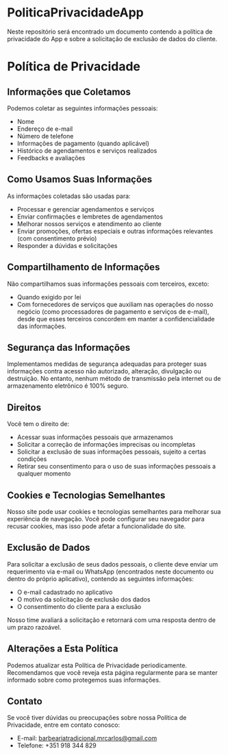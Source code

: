 # PoliticaPrivacidadeApp
Neste repositório será encontrado um documento contendo a política de privacidade do App e sobre a solicitação de exclusão de dados do cliente.

# Política de Privacidade

## Informações que Coletamos
Podemos coletar as seguintes informações pessoais:

- Nome
- Endereço de e-mail
- Número de telefone
- Informações de pagamento (quando aplicável)
- Histórico de agendamentos e serviços realizados
- Feedbacks e avaliações

## Como Usamos Suas Informações
As informações coletadas são usadas para:

- Processar e gerenciar agendamentos e serviços
- Enviar confirmações e lembretes de agendamentos
- Melhorar nossos serviços e atendimento ao cliente
- Enviar promoções, ofertas especiais e outras informações relevantes (com consentimento prévio)
- Responder a dúvidas e solicitações

## Compartilhamento de Informações
Não compartilhamos suas informações pessoais com terceiros, exceto:

- Quando exigido por lei
- Com fornecedores de serviços que auxiliam nas operações do nosso negócio (como processadores de pagamento e serviços de e-mail), desde que esses terceiros concordem em manter a confidencialidade das informações.

## Segurança das Informações
Implementamos medidas de segurança adequadas para proteger suas informações contra acesso não autorizado, alteração, divulgação ou destruição. No entanto, nenhum método de transmissão pela internet ou de armazenamento eletrônico é 100% seguro.

## Direitos
Você tem o direito de:

- Acessar suas informações pessoais que armazenamos
- Solicitar a correção de informações imprecisas ou incompletas
- Solicitar a exclusão de suas informações pessoais, sujeito a certas condições
- Retirar seu consentimento para o uso de suas informações pessoais a qualquer momento

## Cookies e Tecnologias Semelhantes
Nosso site pode usar cookies e tecnologias semelhantes para melhorar sua experiência de navegação. Você pode configurar seu navegador para recusar cookies, mas isso pode afetar a funcionalidade do site.

## Exclusão de Dados
Para solicitar a exclusão de seus dados pessoais, o cliente deve enviar um requerimento via e-mail ou WhatsApp (encontrados neste documento ou dentro do próprio aplicativo), contendo as seguintes informações:

- O e-mail cadastrado no aplicativo
- O motivo da solicitação de exclusão dos dados
- O consentimento do cliente para a exclusão

Nosso time avaliará a solicitação e retornará com uma resposta dentro de um prazo razoável.

## Alterações a Esta Política
Podemos atualizar esta Política de Privacidade periodicamente. Recomendamos que você reveja esta página regularmente para se manter informado sobre como protegemos suas informações.

## Contato
Se você tiver dúvidas ou preocupações sobre nossa Política de Privacidade, entre em contato conosco:

- E-mail: [barbeariatradicional.mrcarlos@gmail.com](mailto:barbeariatradicional.mrcarlos@gmail.com)
- Telefone: +351 918 344 829
